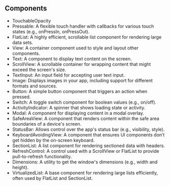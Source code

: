 ## Components
- TouchableOpacity
- Pressable: A flexible touch handler with callbacks for various touch states (e.g., onPressIn, onPressOut).
- FlatList: A highly efficient, scrollable list component for rendering large data sets.
- View: A container component used to style and layout other components.
- Text: A component to display text content on the screen.
- ScrollView: A scrollable container for wrapping content that might exceed the screen's size.
- TextInput: An input field for accepting user text input.
- Image: Displays images in your app, including support for different formats and sources.
- Button: A simple button component that triggers an action when pressed.
- Switch: A toggle switch component for boolean values (e.g., on/off).
- ActivityIndicator: A spinner that shows loading state or activity.
- Modal: A component for displaying content in a modal overlay.
- SafeAreaView: A component that renders content within the safe area boundaries of a device's screen.
- StatusBar: Allows control over the app's status bar (e.g., visibility, style).
- KeyboardAvoidingView: A component that ensures UI components don’t get hidden by the on-screen keyboard.
- SectionList: A list component for rendering sectioned data with headers.
- RefreshControl: A control used with a ScrollView or FlatList to provide pull-to-refresh functionality.
- Dimensions: A utility to get the window's dimensions (e.g., width and height).
- VirtualizedList: A base component for rendering large lists efficiently, often used by FlatList and SectionList.
